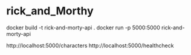 # rick_and_Morthy
docker build -t rick-and-morty-api . 
docker run -p 5000:5000 rick-and-morty-api



http://localhost:5000/characters
http://localhost:5000/healthcheck
